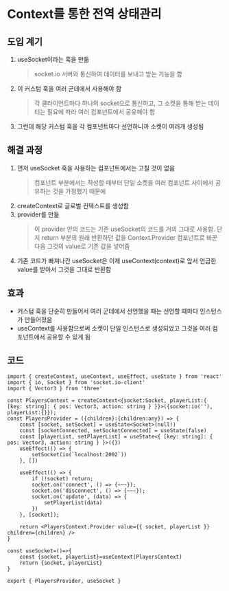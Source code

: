 # Context를 통한 전역 상태관리


## 도입 계기
1. useSocket이라는 훅을 만듦
    > socket.io 서버와 통신하여 데이터를 보내고 받는 기능을 함
2. 이 커스텀 훅을 여러 군데에서 사용해야 함
    > 각 클라이언트마다 하나의 socket으로 통신하고, 그 소켓을 통해 받는 데이터는 필요에 따라 여러 컴포넌트에서 공유해야 함
3. 그런데 해당 커스텀 훅을 각 컴포넌트마다 선언하니까 소켓이 여러개 생성됨


## 해결 과정
1. 먼저 useSocket 훅을 사용하는 컴포넌트에서는 고칠 것이 없음
    > 컴포넌트 부분에서는 작성할 때부터 단일 소켓을 여러 컴포넌트 사이에서 공유하는 것을 가정했기 때문에
2. createContext로 글로벌 컨텍스트를 생성함
3. provider를 만듦
    > 이 provider 안의 코드는 기존 useSocket의 코드를 거의 그대로 사용함. 단지 return 부분의 원래 반환하던 값을 Context.Provider 컴포넌트로 바꾼 다음 그것의 value로 기존 값을 넣어줌
4. 기존 코드가 빠져나간 useSocket은 이제 useContext(context)로 앞서 언급한 value를 받아서 그것을 그대로 반환함


## 효과
- 커스텀 훅을 단순히 만들어서 여러 군데에서 선언했을 때는 선언할 때마다 인스턴스가 만들어졌음
- useContext를 사용함으로써 소켓이 단일 인스턴스로 생성되었고 그것을 여러 컴포넌트에서 공유할 수 있게 됨


## 코드
    import { createContext, useContext, useEffect, useState } from 'react'
    import { io, Socket } from 'socket.io-client'
    import { Vector3 } from 'three'

    const PlayersContext = createContext<{socket:Socket, playerList:{ [key: string]: { pos: Vector3, action: string } }}>({socket:io(''), playerList:{}});
    const PlayersProvider = ({children}:{children:any}) => {
        const [socket, setSocket] = useState<Socket>(null!)
        const [socketConnected, setSocketConnected] = useState(false)
        const [playerList, setPlayerList] = useState<{ [key: string]: { pos: Vector3, action: string } }>({})
        useEffect(() => {
            setSocket(io(`localhost:2002`))
        }, [])

        useEffect(() => {
            if (!socket) return;
            socket.on('connect', () => {~~~});
            socket.on('disconnect', () => {~~~});
            socket.on('update', (data) => {
                setPlayerList(data)
            })
        }, [socket]);

        return <PlayersContext.Provider value={{ socket, playerList }} children={children} />
    }

    const useSocket=()=>{
        const {socket, playerList}=useContext(PlayersContext)
        return {socket, playerList}
    }

    export { PlayersProvider, useSocket }


